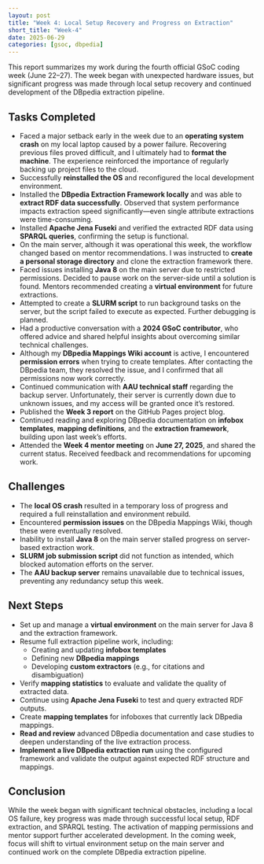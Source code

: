 ```yaml
---
layout: post
title: "Week 4: Local Setup Recovery and Progress on Extraction"
short_title: "Week-4"
date: 2025-06-29
categories: [gsoc, dbpedia]
---
```


This report summarizes my work during the fourth official GSoC coding week (June 22–27). The week began with unexpected hardware issues, but significant progress was made through local setup recovery and continued development of the DBpedia extraction pipeline.

<!--more-->

## Tasks Completed

- Faced a major setback early in the week due to an **operating system crash** on my local laptop caused by a power failure. Recovering previous files proved difficult, and I ultimately had to **format the machine**. The experience reinforced the importance of regularly backing up project files to the cloud.
- Successfully **reinstalled the OS** and reconfigured the local development environment.
- Installed the **DBpedia Extraction Framework locally** and was able to **extract RDF data successfully**. Observed that system performance impacts extraction speed significantly—even single attribute extractions were time-consuming.
- Installed **Apache Jena Fuseki** and verified the extracted RDF data using **SPARQL queries**, confirming the setup is functional.
- On the main server, although it was operational this week, the workflow changed based on mentor recommendations. I was instructed to **create a personal storage directory** and clone the extraction framework there.
- Faced issues installing **Java 8** on the main server due to restricted permissions. Decided to pause work on the server-side until a solution is found. Mentors recommended creating a **virtual environment** for future extractions.
- Attempted to create a **SLURM script** to run background tasks on the server, but the script failed to execute as expected. Further debugging is planned.
- Had a productive conversation with a **2024 GSoC contributor**, who offered advice and shared helpful insights about overcoming similar technical challenges.
- Although my **DBpedia Mappings Wiki account** is active, I encountered **permission errors** when trying to create templates. After contacting the DBpedia team, they resolved the issue, and I confirmed that all permissions now work correctly.
- Continued communication with **AAU technical staff** regarding the backup server. Unfortunately, their server is currently down due to unknown issues, and my access will be granted once it’s restored.
- Published the **Week 3 report** on the GitHub Pages project blog.
- Continued reading and exploring DBpedia documentation on **infobox templates**, **mapping definitions**, and the **extraction framework**, building upon last week’s efforts.
- Attended the **Week 4 mentor meeting** on **June 27, 2025**, and shared the current status. Received feedback and recommendations for upcoming work.

## Challenges

- The **local OS crash** resulted in a temporary loss of progress and required a full reinstallation and environment rebuild.
- Encountered **permission issues** on the DBpedia Mappings Wiki, though these were eventually resolved.
- Inability to install **Java 8** on the main server stalled progress on server-based extraction work.
- **SLURM job submission script** did not function as intended, which blocked automation efforts on the server.
- The **AAU backup server** remains unavailable due to technical issues, preventing any redundancy setup this week.

## Next Steps

- Set up and manage a **virtual environment** on the main server for Java 8 and the extraction framework.
- Resume full extraction pipeline work, including:
  - Creating and updating **infobox templates**
  - Defining new **DBpedia mappings**
  - Developing **custom extractors** (e.g., for citations and disambiguation)
- Verify **mapping statistics** to evaluate and validate the quality of extracted data.
- Continue using **Apache Jena Fuseki** to test and query extracted RDF outputs.
- Create **mapping templates** for infoboxes that currently lack DBpedia mappings.
- **Read and review** advanced DBpedia documentation and case studies to deepen understanding of the live extraction process.
- **Implement a live DBpedia extraction run** using the configured framework and validate the output against expected RDF structure and mappings.


## Conclusion

While the week began with significant technical obstacles, including a local OS failure, key progress was made through successful local setup, RDF extraction, and SPARQL testing. The activation of mapping permissions and mentor support further accelerated development. In the coming week, focus will shift to virtual environment setup on the main server and continued work on the complete DBpedia extraction pipeline.
